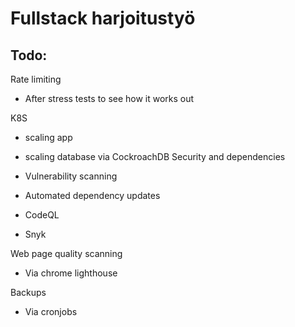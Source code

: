 # Fullstack harjoitustyö

## Todo:

Rate limiting

- After stress tests to see how it works out

K8S

- scaling app
- scaling database via CockroachDB
  Security and dependencies

- Vulnerability scanning
- Automated dependency updates
- CodeQL
- Snyk

Web page quality scanning

- Via chrome lighthouse

Backups

- Via cronjobs
